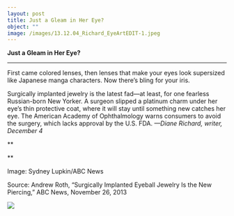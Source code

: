 ```yaml
---
layout: post
title: Just a Gleam in Her Eye?
object: ""
image: /images/13.12.04_Richard_EyeArtEDIT-1.jpeg
---
```

**Just a Gleam in Her Eye?**

****

First came colored lenses, then lenses that make your eyes look supersized like Japanese manga characters. Now there’s bling for your iris.

Surgically implanted jewelry is the latest fad—at least, for one fearless Russian-born New Yorker. A surgeon slipped a platinum charm under her eye’s thin protective coat, where it will stay until something new catches her eye. The American Academy of Ophthalmology warns consumers to avoid the surgery, which lacks approval by the U.S. FDA. *—Diane Richard, writer, December 4*

**

**

Image: Sydney Lupkin/ABC News

Source: Andrew Roth, “Surgically Implanted Eyeball Jewelry Is the New Piercing,” ABC News, November 26, 2013 

![]({{siteurl.base}}/images/13.12.04_Richard_EyeArtEDIT-1.jpeg)
